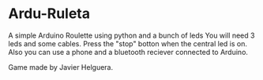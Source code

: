 # Ardu-Ruleta
A simple Arduino Roulette using python and a bunch of leds
You will need 3 leds and some cables. Press the "stop" botton when the central led is on.
Also you can use a phone and a bluetooth reciever connected to Arduino.

Game made by Javier Helguera.
